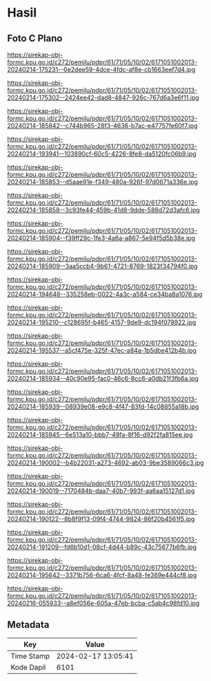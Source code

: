 # Hasil

## Foto C Plano

https://sirekap-obj-formc.kpu.go.id/c272/pemilu/pdpr/61/71/05/10/02/6171051002013-20240214-175231--0e2dee59-4dce-4fdc-af8e-cb1663eef7d4.jpg

https://sirekap-obj-formc.kpu.go.id/c272/pemilu/pdpr/61/71/05/10/02/6171051002013-20240214-175302--2424ee42-dad8-4847-926c-767d6a3e6f11.jpg

https://sirekap-obj-formc.kpu.go.id/c272/pemilu/pdpr/61/71/05/10/02/6171051002013-20240214-185842--c744b965-28f3-4636-b7ac-e47757fe60f7.jpg

https://sirekap-obj-formc.kpu.go.id/c272/pemilu/pdpr/61/71/05/10/02/6171051002013-20240214-193941--103890cf-60c5-4226-8fe8-da5120fc06b9.jpg

https://sirekap-obj-formc.kpu.go.id/c272/pemilu/pdpr/61/71/05/10/02/6171051002013-20240214-185853--d5aae91e-f349-480a-926f-97d0671a336e.jpg

https://sirekap-obj-formc.kpu.go.id/c272/pemilu/pdpr/61/71/05/10/02/6171051002013-20240214-185858--3c93fe44-459b-41d8-9dde-588d72d3afc6.jpg

https://sirekap-obj-formc.kpu.go.id/c272/pemilu/pdpr/61/71/05/10/02/6171051002013-20240214-185904--f39ff29c-1fe3-4a6a-a867-5e94f5d5b38e.jpg

https://sirekap-obj-formc.kpu.go.id/c272/pemilu/pdpr/61/71/05/10/02/6171051002013-20240214-185909--3aa5ccb4-9b61-4721-8769-1823f34794f0.jpg

https://sirekap-obj-formc.kpu.go.id/c272/pemilu/pdpr/61/71/05/10/02/6171051002013-20240214-194648--335258eb-0022-4a3c-a584-ce34ba8a1076.jpg

https://sirekap-obj-formc.kpu.go.id/c272/pemilu/pdpr/61/71/05/10/02/6171051002013-20240214-195210--c128695f-b465-4157-9de9-dc194f078922.jpg

https://sirekap-obj-formc.kpu.go.id/c272/pemilu/pdpr/61/71/05/10/02/6171051002013-20240214-195537--a5cf475e-325f-47ec-a84a-1b5dbe412b4b.jpg

https://sirekap-obj-formc.kpu.go.id/c272/pemilu/pdpr/61/71/05/10/02/6171051002013-20240214-185934--40c90e95-fac0-46c6-8cc6-a0db21f3fb6a.jpg

https://sirekap-obj-formc.kpu.go.id/c272/pemilu/pdpr/61/71/05/10/02/6171051002013-20240214-185939--08939e08-e9c8-4f47-83fd-14c08855a18b.jpg

https://sirekap-obj-formc.kpu.go.id/c272/pemilu/pdpr/61/71/05/10/02/6171051002013-20240214-185945--6e513a10-bbb7-49fa-8f16-d92f2fa815ee.jpg

https://sirekap-obj-formc.kpu.go.id/c272/pemilu/pdpr/61/71/05/10/02/6171051002013-20240214-190002--b4b22031-a273-4692-ab03-9be3589066c3.jpg

https://sirekap-obj-formc.kpu.go.id/c272/pemilu/pdpr/61/71/05/10/02/6171051002013-20240214-190019--7170484b-daa7-40b7-993f-aa6aa15127d1.jpg

https://sirekap-obj-formc.kpu.go.id/c272/pemilu/pdpr/61/71/05/10/02/6171051002013-20240214-190122--8b8f9f13-09f4-4744-9824-86f20b4561f5.jpg

https://sirekap-obj-formc.kpu.go.id/c272/pemilu/pdpr/61/71/05/10/02/6171051002013-20240214-191209--fd6b10d1-08cf-4d44-b89c-43c75677b6fb.jpg

https://sirekap-obj-formc.kpu.go.id/c272/pemilu/pdpr/61/71/05/10/02/6171051002013-20240214-195642--3371b756-6ca6-4fcf-8a48-fe369e444cf8.jpg

https://sirekap-obj-formc.kpu.go.id/c272/pemilu/pdpr/61/71/05/10/02/6171051002013-20240216-055933--a8ef056e-605a-47eb-bcba-c5ab4c98fd10.jpg


## Metadata

| Key        | Value               |
| ---------- | ------------------- |
| Time Stamp | 2024-02-17 13:05:41 |
| Kode Dapil | 6101                |



